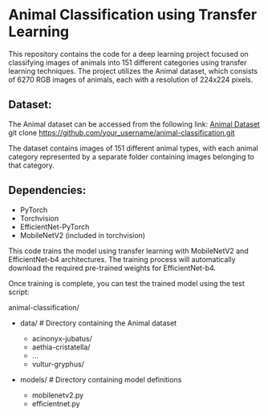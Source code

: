 # **Animal Classification using Transfer Learning**

This repository contains the code for a deep learning project focused on classifying images of animals into 151 different categories using transfer learning techniques. The project utilizes the Animal dataset, which consists of 6270 RGB images of animals, each with a resolution of 224x224 pixels.

## **Dataset:**
The Animal dataset can be accessed from the following link: [Animal Dataset](link_to_dataset)
git clone https://github.com/your_username/animal-classification.git


The dataset contains images of 151 different animal types, with each animal category represented by a separate folder containing images belonging to that category.

## **Dependencies:**
- PyTorch
- Torchvision
- EfficientNet-PyTorch
- MobileNetV2 (included in torchvision)

This code trains the model using transfer learning with MobileNetV2 and EfficientNet-b4 architectures. The training process will automatically download the required pre-trained weights for EfficientNet-b4.

Once training is complete, you can test the trained model using the test script:

animal-classification/
  - data/                  # Directory containing the Animal dataset
    - acinonyx\-jubatus/
    - aethia\-cristatella/
    - ...
    - vultur\-gryphus/

  - models/                # Directory containing model definitions
    - mobilenetv2.py
    - efficientnet.py
